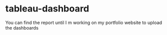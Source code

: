 # tableau-dashboard
You can find the report until I m working on my portfolio website to upload the dashboards
<Thank you>
